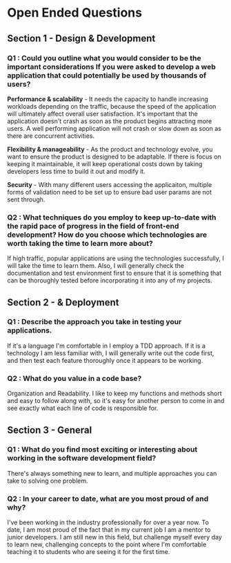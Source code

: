 # Open Ended Questions

## Section 1 - Design & Development

### Q1 : Could you outline what you would consider to be the important considerations If you were asked to develop a web application that could potentially be used by thousands of users?

**Performance & scalability** - It needs the capacity to handle increasing workloads depending on the traffic, because the speed of the application will ultimately affect overall user satisfaction. It's important that the application doesn't crash as soon as the product begins attracting more users. A well performing application will not crash or slow down as soon as there are concurrent activities.

**Flexibility & manageability** - As the product and technology evolve, you want to ensure the product is designed to be adaptable. If there is focus on keeping it maintainable, it will keep operational costs down by taking developers less time to build it out and modify it.

**Security** - With many different users accessing the applicaiton, multiple forms of validation need to be set up to ensure bad user params are not sent through.

### Q2 : What techniques do you employ to keep up-to-date with the rapid pace of progress in the field of front-end development? How do you choose which technologies are worth taking the time to learn more about?

If high traffic, popular applications are using the technologies successfully, I will take the time to learn them. Also, I will generally check the documentation and test environment first to ensure that it is something that can be thoroughly tested before incorporating it into any of my projects.

## Section 2 - & Deployment

### Q1 : Describe the approach you take in testing your applications.

If it's a language I'm comfortable in I employ a TDD approach. If it is a technology I am less familiar with, I will generally write out the code first, and then test each feature thoroughly once it appears to be working.

### Q2 : What do you value in a code base?

Organization and Readability. I like to keep my functions and methods short and easy to follow along with, so it's easy for another person to come in and see exactly what each line of code is responsible for.

## Section 3 - General

### Q1 : What do you find most exciting or interesting about working in the software development field?

There's always something new to learn, and multiple approaches you can take to solving one problem.

### Q2 : In your career to date, what are you most proud of and why?

I've been working in the industry professionally for over a year now. To date, I am most proud of the fact that in my current job I am a mentor to junior developers. I am still new in this field, but challenge myself every day to learn new, challenging concepts to the point where I'm comfortable teaching it to students who are seeing it for the first time.
